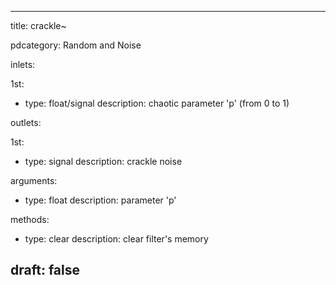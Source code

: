 --- 


title: crackle~

pdcategory: Random and Noise

inlets:

  1st:
  - type: float/signal
    description: chaotic parameter 'p' (from 0 to 1)

outlets:

  1st:
  - type: signal
    description: crackle noise

arguments:
  - type: float
    description: parameter 'p'

methods:
  - type: clear
    description: clear filter's memory



draft: false
---